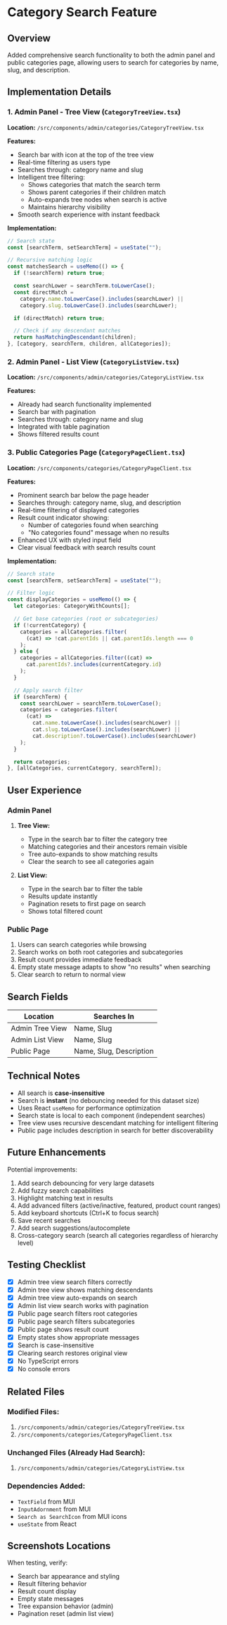 # Category Search Feature

## Overview

Added comprehensive search functionality to both the admin panel and public categories page, allowing users to search for categories by name, slug, and description.

## Implementation Details

### 1. Admin Panel - Tree View (`CategoryTreeView.tsx`)

**Location:** `/src/components/admin/categories/CategoryTreeView.tsx`

**Features:**

- Search bar with icon at the top of the tree view
- Real-time filtering as users type
- Searches through: category name and slug
- Intelligent tree filtering:
  - Shows categories that match the search term
  - Shows parent categories if their children match
  - Auto-expands tree nodes when search is active
  - Maintains hierarchy visibility
- Smooth search experience with instant feedback

**Implementation:**

```typescript
// Search state
const [searchTerm, setSearchTerm] = useState("");

// Recursive matching logic
const matchesSearch = useMemo(() => {
  if (!searchTerm) return true;

  const searchLower = searchTerm.toLowerCase();
  const directMatch =
    category.name.toLowerCase().includes(searchLower) ||
    category.slug.toLowerCase().includes(searchLower);

  if (directMatch) return true;

  // Check if any descendant matches
  return hasMatchingDescendant(children);
}, [category, searchTerm, children, allCategories]);
```

### 2. Admin Panel - List View (`CategoryListView.tsx`)

**Location:** `/src/components/admin/categories/CategoryListView.tsx`

**Features:**

- Already had search functionality implemented
- Search bar with pagination
- Searches through: category name and slug
- Integrated with table pagination
- Shows filtered results count

### 3. Public Categories Page (`CategoryPageClient.tsx`)

**Location:** `/src/components/categories/CategoryPageClient.tsx`

**Features:**

- Prominent search bar below the page header
- Searches through: category name, slug, and description
- Real-time filtering of displayed categories
- Result count indicator showing:
  - Number of categories found when searching
  - "No categories found" message when no results
- Enhanced UX with styled input field
- Clear visual feedback with search results count

**Implementation:**

```typescript
// Search state
const [searchTerm, setSearchTerm] = useState("");

// Filter logic
const displayCategories = useMemo(() => {
  let categories: CategoryWithCounts[];

  // Get base categories (root or subcategories)
  if (!currentCategory) {
    categories = allCategories.filter(
      (cat) => !cat.parentIds || cat.parentIds.length === 0
    );
  } else {
    categories = allCategories.filter((cat) =>
      cat.parentIds?.includes(currentCategory.id)
    );
  }

  // Apply search filter
  if (searchTerm) {
    const searchLower = searchTerm.toLowerCase();
    categories = categories.filter(
      (cat) =>
        cat.name.toLowerCase().includes(searchLower) ||
        cat.slug.toLowerCase().includes(searchLower) ||
        cat.description?.toLowerCase().includes(searchLower)
    );
  }

  return categories;
}, [allCategories, currentCategory, searchTerm]);
```

## User Experience

### Admin Panel

1. **Tree View:**

   - Type in the search bar to filter the category tree
   - Matching categories and their ancestors remain visible
   - Tree auto-expands to show matching results
   - Clear the search to see all categories again

2. **List View:**
   - Type in the search bar to filter the table
   - Results update instantly
   - Pagination resets to first page on search
   - Shows total filtered count

### Public Page

1. Users can search categories while browsing
2. Search works on both root categories and subcategories
3. Result count provides immediate feedback
4. Empty state message adapts to show "no results" when searching
5. Clear search to return to normal view

## Search Fields

| Location        | Searches In             |
| --------------- | ----------------------- |
| Admin Tree View | Name, Slug              |
| Admin List View | Name, Slug              |
| Public Page     | Name, Slug, Description |

## Technical Notes

- All search is **case-insensitive**
- Search is **instant** (no debouncing needed for this dataset size)
- Uses React `useMemo` for performance optimization
- Search state is local to each component (independent searches)
- Tree view uses recursive descendant matching for intelligent filtering
- Public page includes description in search for better discoverability

## Future Enhancements

Potential improvements:

1. Add search debouncing for very large datasets
2. Add fuzzy search capabilities
3. Highlight matching text in results
4. Add advanced filters (active/inactive, featured, product count ranges)
5. Add keyboard shortcuts (Ctrl+K to focus search)
6. Save recent searches
7. Add search suggestions/autocomplete
8. Cross-category search (search all categories regardless of hierarchy level)

## Testing Checklist

- [x] Admin tree view search filters correctly
- [x] Admin tree view shows matching descendants
- [x] Admin tree view auto-expands on search
- [x] Admin list view search works with pagination
- [x] Public page search filters root categories
- [x] Public page search filters subcategories
- [x] Public page shows result count
- [x] Empty states show appropriate messages
- [x] Search is case-insensitive
- [x] Clearing search restores original view
- [x] No TypeScript errors
- [x] No console errors

## Related Files

### Modified Files:

1. `/src/components/admin/categories/CategoryTreeView.tsx`
2. `/src/components/categories/CategoryPageClient.tsx`

### Unchanged Files (Already Had Search):

1. `/src/components/admin/categories/CategoryListView.tsx`

### Dependencies Added:

- `TextField` from MUI
- `InputAdornment` from MUI
- `Search as SearchIcon` from MUI icons
- `useState` from React

## Screenshots Locations

When testing, verify:

- Search bar appearance and styling
- Result filtering behavior
- Result count display
- Empty state messages
- Tree expansion behavior (admin)
- Pagination reset (admin list view)
